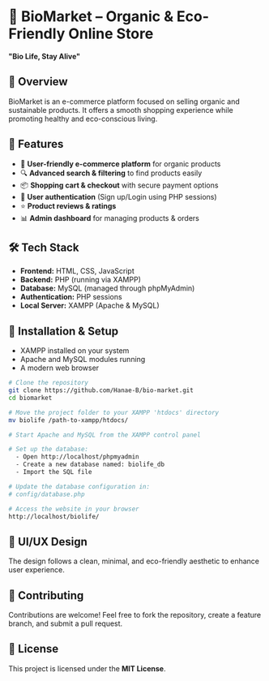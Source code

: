
# 🌿 BioMarket – Organic & Eco-Friendly Online Store

**"Bio Life, Stay Alive"**

## 🌱 Overview
BioMarket is an e-commerce platform focused on selling organic and sustainable products. It offers a smooth shopping experience while promoting healthy and eco-conscious living.


## 🚀 Features
- 🛒 **User-friendly e-commerce platform** for organic products
- 🔍 **Advanced search & filtering** to find products easily
- 📦 **Shopping cart & checkout** with secure payment options
- 👤 **User authentication** (Sign up/Login using PHP sessions)
- ⭐ **Product reviews & ratings**
- 📊 **Admin dashboard** for managing products & orders

## 🛠️ Tech Stack
- **Frontend:** HTML, CSS, JavaScript
- **Backend:** PHP (running via XAMPP)
- **Database:** MySQL (managed through phpMyAdmin)
- **Authentication:** PHP sessions
- **Local Server:** XAMPP (Apache & MySQL)

## 📂 Installation & Setup
- XAMPP installed on your system
- Apache and MySQL modules running
- A modern web browser
```bash
# Clone the repository
git clone https://github.com/Hanae-B/bio-market.git
cd biomarket

# Move the project folder to your XAMPP 'htdocs' directory
mv biolife /path-to-xampp/htdocs/

# Start Apache and MySQL from the XAMPP control panel

# Set up the database:
  - Open http://localhost/phpmyadmin
  - Create a new database named: biolife_db
  - Import the SQL file 

# Update the database configuration in:
# config/database.php

# Access the website in your browser
http://localhost/biolife/
```

## 🎨 UI/UX Design
The design follows a clean, minimal, and eco-friendly aesthetic to enhance user experience.

## 🤝 Contributing
Contributions are welcome! Feel free to fork the repository, create a feature branch, and submit a pull request.

## 📜 License
This project is licensed under the **MIT License**.

